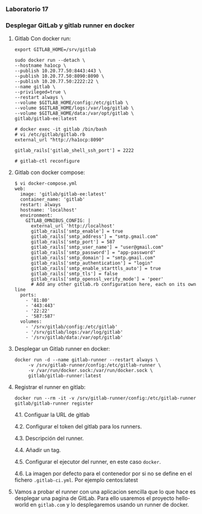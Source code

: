 ### Laboratorio 17

### Desplegar GitLab y gitlab runner en docker

1. Gitlab Con docker run:

       export GITLAB_HOME=/srv/gitlab

       sudo docker run --detach \
       --hostname ha1ocp \
       --publish 10.20.77.50:8443:443 \
       --publish 10.20.77.50:8090:8090 \
       --publish 10.20.77.50:2222:22 \
       --name gitlab \
       --privileged=true \
       --restart always \
       --volume $GITLAB_HOME/config:/etc/gitlab \
       --volume $GITLAB_HOME/logs:/var/log/gitlab \
       --volume $GITLAB_HOME/data:/var/opt/gitlab \
       gitlab/gitlab-ee:latest

       # docker exec -it gitlab /bin/bash
       # vi /etc/gitlab/gitlab.rb
       external_url "http://ha1ocp:8090"

       gitlab_rails['gitlab_shell_ssh_port'] = 2222

       # gitlab-ctl reconfigure

2. Gitlab con docker compose:

       $ vi docker-compose.yml
       web:
         image: 'gitlab/gitlab-ee:latest'
         container_name: 'gitlab'
         restart: always
         hostname: 'localhost'
         environment:
           GITLAB_OMNIBUS_CONFIG: |
             external_url 'http://localhost'
             gitlab_rails['smtp_enable'] = true
             gitlab_rails['smtp_address'] = "smtp.gmail.com"
             gitlab_rails['smtp_port'] = 587
             gitlab_rails['smtp_user_name'] = "user@gmail.com"
             gitlab_rails['smtp_password'] = "app-password"
             gitlab_rails['smtp_domain'] = "smtp.gmail.com"
             gitlab_rails['smtp_authentication'] = "login"
             gitlab_rails['smtp_enable_starttls_auto'] = true
             gitlab_rails['smtp_tls'] = false
             gitlab_rails['smtp_openssl_verify_mode'] = 'peer'
             # Add any other gitlab.rb configuration here, each on its own line
         ports:
           - '81:80'
           - '443:443'
           - '22:22'
           - '587:587'
         volumes:
           - '/srv/gitlab/config:/etc/gitlab'
           - '/srv/gitlab/logs:/var/log/gitlab'
           - '/srv/gitlab/data:/var/opt/gitlab'

3. Desplegar un Gitlab runner en docker:

       docker run -d --name gitlab-runner --restart always \
            -v /srv/gitlab-runner/config:/etc/gitlab-runner \
            -v /var/run/docker.sock:/var/run/docker.sock \
            gitlab/gitlab-runner:latest

4. Registrar el runner en gitlab:

       docker run --rm -it -v /srv/gitlab-runner/config:/etc/gitlab-runner gitlab/gitlab-runner register         

      4.1. Configuar la URL de gitlab

      4.2. Configurar el token del gitlab para los runners.

      4.3. Descripción del runner.

      4.4. Añadir un tag.

      4.5. Configurar el ejecutor del runner, en este caso `docker`.

      4.6. La imagen por defecto para el contenedor por si no se define en el fichero `.gitlab-ci.yml`. Por ejemplo centos:latest

5. Vamos a probar el runner con una aplicacion sencilla que lo que hace es desplegar una pagina de GitLab. Para ello usaremos el proyecto hello-world en `gitlab.com` y lo desplegaremos usando un runner de docker.
